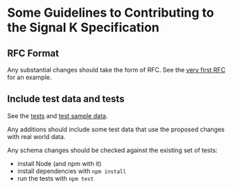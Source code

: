 # Some Guidelines to Contributing to the Signal K Specification

## RFC Format

Any substantial changes should take the form of RFC. See the
[very first RFC](https://github.com/SignalK/specification/issues/264)
for an example.

## Include test data and tests

See the [tests](https://github.com/SignalK/specification/tree/master/test) and
[test sample data](https://github.com/SignalK/specification/tree/master/test/data).

Any additions should include some test data that use the proposed changes with
real world data.

Any schema changes should be checked against the existing set of tests:
- install Node (and npm with it)
- install dependencies with `npm install`
- run the tests with `npm test`
